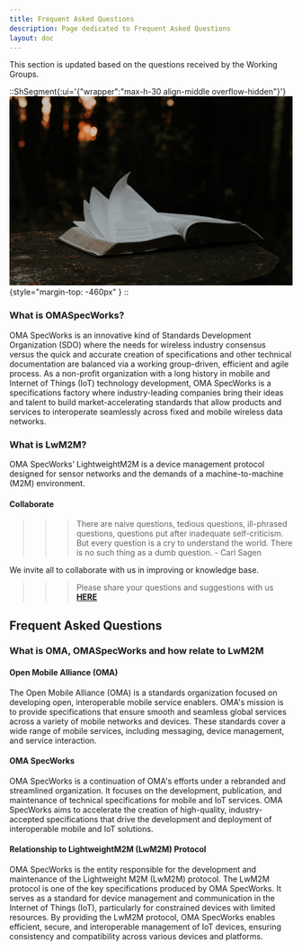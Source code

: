 ```yaml
---
title: Frequent Asked Questions
description: Page dedicated to Frequent Asked Questions
layout: doc
---
```


This section is updated based on the questions received by the Working Groups.

::ShSegment{:ui='{"wrapper":"max-h-30 align-middle overflow-hidden"}'}
![priscilla-du-preez-lIpubE3_DEQ-unsplash.jpeg](/images/lwm2m/priscilla-du-preez-lIpubE3_DEQ-unsplash.jpeg){style="margin-top: -460px"  }
::

### What is OMASpecWorks?

OMA SpecWorks is an innovative kind of Standards Development Organization (SDO)
where the needs for wireless industry consensus versus the quick and accurate
creation of specifications and other technical documentation are balanced via a
working group-driven, efficient and agile process. As a non-profit organization
with a long history in mobile and Internet of Things (IoT) technology
development, OMA SpecWorks is a specifications factory where industry-leading
companies bring their ideas and talent to build market-accelerating standards
that allow products and services to interoperate seamlessly across fixed and
mobile wireless data networks.

### What is LwM2M?

OMA SpecWorks’ LightweightM2M is a device management protocol designed for
sensor networks and the demands of a machine-to-machine (M2M) environment.
</br>

#### Collaborate

>>> There are naive questions, tedious questions, ill-phrased questions,
questions put after inadequate self-criticism. But every question is a cry to
understand the world. There is no such thing as a dumb question. - Carl Sagen

We invite all to collaborate with us in improving or knowledge base. 

>>> Please share your questions and suggestions with us
<a href="https://github.com/OpenMobileAlliance/OMA_LwM2M_for_Developers/issues" target="_blank"><strong>HERE</strong></a>

## Frequent Asked Questions
### What is OMA, OMASpecWorks and how relate to LwM2M
#### Open Mobile Alliance (OMA)
The Open Mobile Alliance (OMA) is a standards organization focused on developing open, interoperable mobile service enablers. OMA's mission is to provide specifications that ensure smooth and seamless global services across a variety of mobile networks and devices. These standards cover a wide range of mobile services, including messaging, device management, and service interaction.

#### OMA SpecWorks
OMA SpecWorks is a continuation of OMA's efforts under a rebranded and streamlined organization. It focuses on the development, publication, and maintenance of technical specifications for mobile and IoT services. OMA SpecWorks aims to accelerate the creation of high-quality, industry-accepted specifications that drive the development and deployment of interoperable mobile and IoT solutions.

#### Relationship to LightweightM2M (LwM2M) Protocol
OMA SpecWorks is the entity responsible for the development and maintenance of the Lightweight M2M (LwM2M) protocol. The LwM2M protocol is one of the key specifications produced by OMA SpecWorks. It serves as a standard for device management and communication in the Internet of Things (IoT), particularly for constrained devices with limited resources. By providing the LwM2M protocol, OMA SpecWorks enables efficient, secure, and interoperable management of IoT devices, ensuring consistency and compatibility across various devices and platforms.
